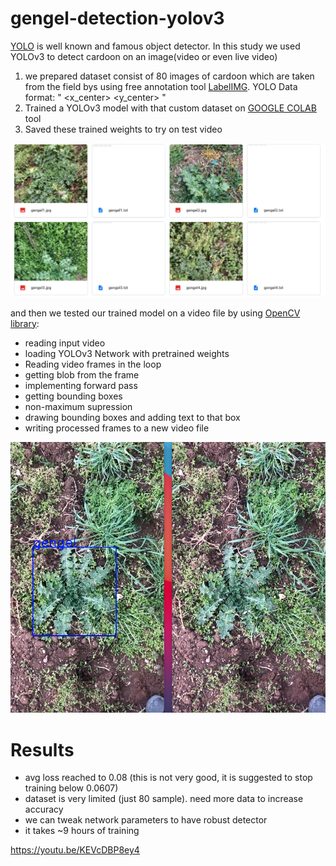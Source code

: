 # gengel-detection-yolov3

[YOLO](https://pjreddie.com/darknet/yolo/) is well known and famous object detector. In this study we used YOLOv3 to detect cardoon on an image(video or even live video)

1. we prepared dataset consist of 80 images of cardoon which are taken from the field bys using free annotation tool [LabelIMG](https://github.com/tzutalin/labelImg). YOLO Data format: "<object-class> <x_center> <y_center> <width> <height>"
3. Trained a YOLOv3 model with that custom dataset on [GOOGLE COLAB](colab.research.google.com) tool
4. Saved these trained weights to try on test video

<img src="gengel_dataset.png"></img>

and then we tested our trained model on a video file by using [OpenCV library](https://opencv-python-tutroals.readthedocs.io/en/latest/py_tutorials/py_tutorials.html):

* reading input video
* loading YOLOv3 Network with pretrained weights
* Reading video frames in the loop
* getting blob from the frame
* implementing forward pass
* getting bounding boxes
* non-maximum supression
* drawing bounding boxes and adding text to that box
* writing processed frames to a new video file

<img src="gengel_detection_on_video.png"></img>

# Results
* avg loss reached to 0.08 (this is not very good, it is suggested to stop training below 0.0607)
* dataset is very limited (just 80 sample). need more data to increase accuracy
* we can tweak network parameters to have robust detector
* it takes ~9 hours of training

https://youtu.be/KEVcDBP8ey4
